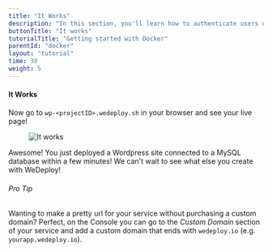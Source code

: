 ```yaml
---
title: "It Works"
description: "In this section, you'll learn how to authenticate users on the web using the WeDeploy API Client."
buttonTitle: "It works"
tutorialTitle: "Getting started with Docker"
parentId: "docker"
layout: "tutorial"
time: 30
weight: 5
---
```


#### It Works

Now go to `wp-<projectID>.wedeploy.sh` in your browser and see your live page!

<figure>
	<img src="/images/tutorials/docker/it-works.jpg" alt="It works">
</figure>

Awesome! You just deployed a Wordpress site connected to a MySQL database within a few minutes! We can't wait to see what else you create with WeDeploy!

<aside>

###### <span class="icon-16-star"></span> Pro Tip

Wanting to make a pretty url for your service without purchasing a custom domain? Perfect, on the Console you can go to the _Custom Domain_ section of your service and add a custom domain that ends with `wedeploy.io` (e.g. `yourapp.wedeploy.io`).

</aside>
